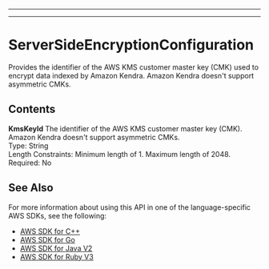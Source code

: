 --------

--------

# ServerSideEncryptionConfiguration<a name="API_ServerSideEncryptionConfiguration"></a>

Provides the identifier of the AWS KMS customer master key \(CMK\) used to encrypt data indexed by Amazon Kendra\. Amazon Kendra doesn't support asymmetric CMKs\.

## Contents<a name="API_ServerSideEncryptionConfiguration_Contents"></a>

 **KmsKeyId**   <a name="Kendra-Type-ServerSideEncryptionConfiguration-KmsKeyId"></a>
The identifier of the AWS KMS customer master key \(CMK\)\. Amazon Kendra doesn't support asymmetric CMKs\.  
Type: String  
Length Constraints: Minimum length of 1\. Maximum length of 2048\.  
Required: No

## See Also<a name="API_ServerSideEncryptionConfiguration_SeeAlso"></a>

For more information about using this API in one of the language\-specific AWS SDKs, see the following:
+  [AWS SDK for C\+\+](https://docs.aws.amazon.com/goto/SdkForCpp/kendra-2019-02-03/ServerSideEncryptionConfiguration) 
+  [AWS SDK for Go](https://docs.aws.amazon.com/goto/SdkForGoV1/kendra-2019-02-03/ServerSideEncryptionConfiguration) 
+  [AWS SDK for Java V2](https://docs.aws.amazon.com/goto/SdkForJavaV2/kendra-2019-02-03/ServerSideEncryptionConfiguration) 
+  [AWS SDK for Ruby V3](https://docs.aws.amazon.com/goto/SdkForRubyV3/kendra-2019-02-03/ServerSideEncryptionConfiguration) 